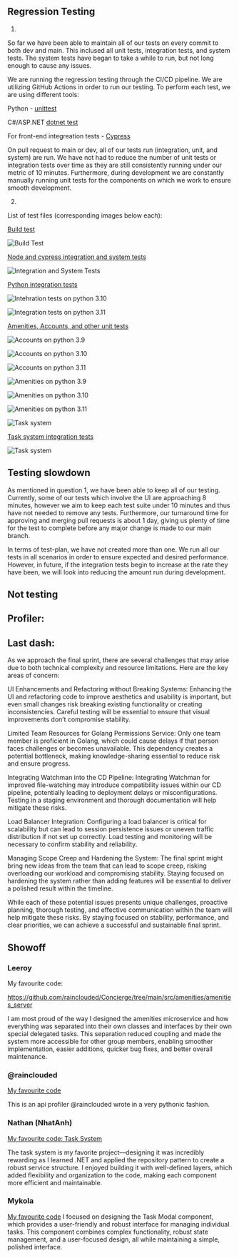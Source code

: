 ## Regression Testing


1.

So far we have been able to maintain all of our tests on every commit to both dev and main. This inclused all unit tests, integration tests, and system tests. The system tests have began to take a while to run, but not long enough to cause any issues.

We are running the regression testing through the CI/CD pipeline. We are utilizing GitHub Actions in order to run our testing. To perform each test, we are using different tools: 

 

Python - [unittest](https://github.com/python/cpython/blob/3.13/Lib/unittest/__init__.py) 

C#/ASP.NET [dotnet test](https://learn.microsoft.com/en-us/dotnet/core/tools/dotnet-test) 

For front-end integreation tests - [Cypress](https://www.cypress.io/) 

 

On pull request to main or dev, all of our tests run (integration, unit, and system) are run. We have not had to reduce the number of unit tests or integration tests over time as they are still consistently running under our metric of 10 minutes. Furthermore, during development we are constantly manually running unit tests for the components on which we work to ensure smooth development. 

2.

List of test files (corresponding images below each): 

[Build test](https://github.com/rainclouded/Concierge/blob/main/.github/workflows/docker-image.yml) 

  ![Build Test](/docs/sprint_2/images/build.png)



[Node and cypress integration and system tests](https://github.com/rainclouded/Concierge/blob/main/.github/workflows/integration_system_tests.yml) 

  ![Integration and System Tests](/docs/sprint_2/images/e2e_int_cypress.png)


[Python integration tests](https://github.com/rainclouded/Concierge/blob/main/.github/workflows/python-integration-tests.yml) 


  ![Intehration tests on python 3.10](/docs/sprint_2/images/python310_int.png)

  ![Integration tests on python 3.11](/docs/sprint_2/images/python311_int.png)


[Amenities, Accounts, and other unit tests](https://github.com/rainclouded/Concierge/blob/main/.github/workflows/run-unit-tests.yml) 



  ![Accounts on python 3.9](/docs/sprint_2/images/accounts39_unit.png)

  ![Accounts on python 3.10](/docs/sprint_2/images/accounts310_unit.png)

  ![Accounts on python 3.11](/docs/sprint_2/images/accounts_311_unit.png)

  ![Amenities on python 3.9](/docs/sprint_2/images/amenities_39_unit.png)

  ![Amenities on python 3.10](/docs/sprint_2/images/amenities_310_unit.png)

  ![Amenities on python 3.11](/docs/sprint_2/images/amenities_311_unit.png)

  ![Task system](/docs/sprint_2/images/task_unit.png)


[Task system integration tests](https://github.com/rainclouded/Concierge/blob/main/.github/workflows/task-system-postgres-integration-tests.yml) 


  ![Task system](/docs/sprint_2/images/task_system_int.png)


## Testing slowdown

As mentioned in question 1, we have been able to keep all of our testing. Currently, some of our tests which involve the UI are approaching 8 minutes, however we aim to keep each test suite under 10 minutes and thus have not needed to remove any tests. Furthermore, our turnaround time for approving and merging pull requests is about 1 day, giving us plenty of time for the test to complete before any major change is made to our main branch. 


In terms of test-plan, we have not created more than one. We run all our tests in all scenarios in order to ensure expected and desired performance. However, in future, if the integration tests begin to increase at the rate they have been, we will look into reducing the amount run during development.
## Not testing


## Profiler:



## Last dash:
As we approach the final sprint, there are several challenges that may arise due to both technical complexity and resource limitations. Here are the key areas of concern: 

UI Enhancements and Refactoring without Breaking Systems:
    Enhancing the UI and refactoring code to improve aesthetics and usability is important, but even small changes risk breaking existing functionality or creating inconsistencies. Careful testing will be essential to ensure that visual improvements don’t compromise stability. 

 
Limited Team Resources for Golang Permissions Service:
    Only one team member is proficient in Golang, which could cause delays if that person faces challenges or becomes unavailable. This dependency creates a potential bottleneck, making knowledge-sharing essential to reduce risk and ensure progress. 

 
Integrating Watchman into the CD Pipeline:
    Integrating Watchman for improved file-watching may introduce compatibility issues within our CD pipeline, potentially leading to deployment delays or misconfigurations. Testing in a staging environment and thorough documentation will help mitigate these risks. 

 
Load Balancer Integration:
    Configuring a load balancer is critical for scalability but can lead to session persistence issues or uneven traffic distribution if not set up correctly. Load testing and monitoring will be necessary to confirm stability and reliability. 

 
Managing Scope Creep and Hardening the System:
    The final sprint might bring new ideas from the team that can lead to scope creep, risking overloading our workload and compromising stability. Staying focused on hardening the system rather than adding features will be essential to deliver a polished result within the timeline. 

 
While each of these potential issues presents unique challenges, proactive planning, thorough testing, and effective communication within the team will help mitigate these risks. By staying focused on stability, performance, and clear priorities, we can achieve a successful and sustainable final sprint. 



## Showoff

### Leeroy
My favourite code:

https://github.com/rainclouded/Concierge/tree/main/src/amenities/amenities_server

I am most proud of the way I designed the amenities microservice and how everything was separated into their own classes and interfaces by their own special delegated tasks. This separation reduced coupling and made the system more accessible for other group members, enabling smoother implementation, easier additions, quicker bug fixes, and better overall maintenance.

### @rainclouded
[My favourite code](https://github.com/rainclouded/Concierge/blob/main/src/system_tests/api_profiling/api_profiler.py)


This is an api profiler @rainclouded wrote in a very pythonic fashion.

### Nathan (NhatAnh)

[My favourite code: Task System](https://github.com/rainclouded/Concierge/tree/main/src/task_system)

The task system is my favorite project—designing it was incredibly rewarding as I learned .NET and applied the repository pattern to create a robust service structure. I enjoyed building it with well-defined layers, which added flexibility and organization to the code, making each component more efficient and maintainable.

### Mykola
[My favourite code](https://github.com/rainclouded/Concierge/tree/main/src/staff_webapp/src/app/components/task-modal)
I focused on designing the Task Modal component, which provides a user-friendly and robust interface for managing individual tasks. This component combines complex functionality, robust state management, and a user-focused design, all while maintaining a simple, polished interface.
